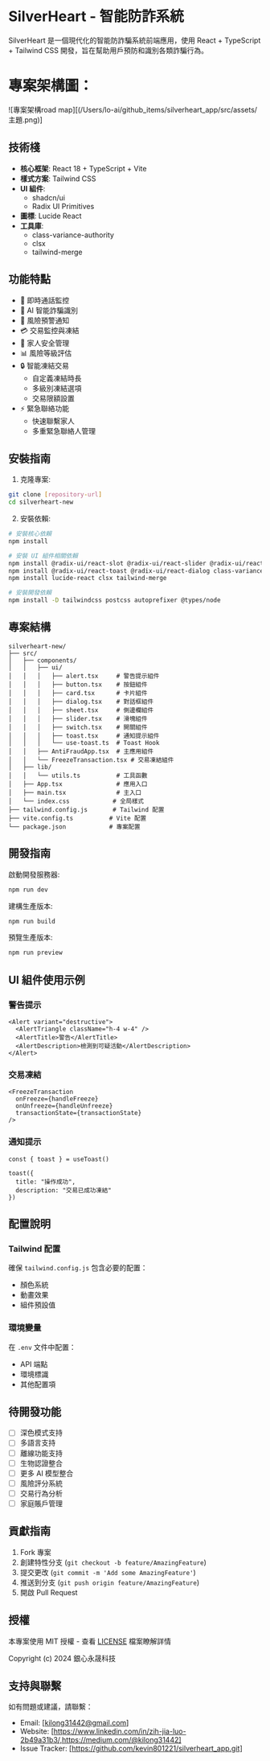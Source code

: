 # SilverHeart - 智能防詐系統

SilverHeart 是一個現代化的智能防詐騙系統前端應用，使用 React + TypeScript + Tailwind CSS 開發，旨在幫助用戶預防和識別各類詐騙行為。

# 專案架構圖：
![專案架構road map][(/Users/lo-ai/github_items/silverheart_app/src/assets/主題.png)]
## 技術棧

- **核心框架**: React 18 + TypeScript + Vite
- **樣式方案**: Tailwind CSS
- **UI 組件**: 
  - shadcn/ui
  - Radix UI Primitives
- **圖標**: Lucide React
- **工具庫**: 
  - class-variance-authority
  - clsx
  - tailwind-merge

## 功能特點

- 📱 即時通話監控
- 🎯 AI 智能詐騙識別
- 🔔 風險預警通知
- 💳 交易監控與凍結
- 👥 家人安全管理
- 📊 風險等級評估
- 🔒 智能凍結交易
  - 自定義凍結時長
  - 多級別凍結選項
  - 交易限額設置
- ⚡ 緊急聯絡功能
  - 快速聯繫家人
  - 多重緊急聯絡人管理

## 安裝指南

1. 克隆專案:
```bash
git clone [repository-url]
cd silverheart-new
```

2. 安裝依賴:
```bash
# 安裝核心依賴
npm install

# 安裝 UI 組件相關依賴
npm install @radix-ui/react-slot @radix-ui/react-slider @radix-ui/react-switch 
npm install @radix-ui/react-toast @radix-ui/react-dialog class-variance-authority
npm install lucide-react clsx tailwind-merge

# 安裝開發依賴
npm install -D tailwindcss postcss autoprefixer @types/node
```

## 專案結構

```
silverheart-new/
├── src/
│   ├── components/
│   │   ├── ui/
│   │   │   ├── alert.tsx     # 警告提示組件
│   │   │   ├── button.tsx    # 按鈕組件
│   │   │   ├── card.tsx      # 卡片組件
│   │   │   ├── dialog.tsx    # 對話框組件
│   │   │   ├── sheet.tsx     # 側邊欄組件
│   │   │   ├── slider.tsx    # 滑塊組件
│   │   │   ├── switch.tsx    # 開關組件
│   │   │   ├── toast.tsx     # 通知提示組件
│   │   │   └── use-toast.ts  # Toast Hook
│   │   ├── AntiFraudApp.tsx  # 主應用組件
│   │   └── FreezeTransaction.tsx # 交易凍結組件
│   ├── lib/
│   │   └── utils.ts          # 工具函數
│   ├── App.tsx               # 應用入口
│   ├── main.tsx              # 主入口
│   └── index.css            # 全局樣式
├── tailwind.config.js       # Tailwind 配置
├── vite.config.ts          # Vite 配置
└── package.json            # 專案配置
```

## 開發指南

啟動開發服務器:
```bash
npm run dev
```

建構生產版本:
```bash
npm run build
```

預覽生產版本:
```bash
npm run preview
```

## UI 組件使用示例

### 警告提示
```tsx
<Alert variant="destructive">
  <AlertTriangle className="h-4 w-4" />
  <AlertTitle>警告</AlertTitle>
  <AlertDescription>檢測到可疑活動</AlertDescription>
</Alert>
```

### 交易凍結
```tsx
<FreezeTransaction 
  onFreeze={handleFreeze} 
  onUnfreeze={handleUnfreeze}
  transactionState={transactionState}
/>
```

### 通知提示
```tsx
const { toast } = useToast()

toast({
  title: "操作成功",
  description: "交易已成功凍結"
})
```

## 配置說明

### Tailwind 配置
確保 `tailwind.config.js` 包含必要的配置：
- 顏色系統
- 動畫效果
- 組件預設值

### 環境變量
在 `.env` 文件中配置：
- API 端點
- 環境標識
- 其他配置項

## 待開發功能

- [ ] 深色模式支持
- [ ] 多語言支持
- [ ] 離線功能支持
- [ ] 生物認證整合
- [ ] 更多 AI 模型整合
- [ ] 風險評分系統
- [ ] 交易行為分析
- [ ] 家庭賬戶管理

## 貢獻指南

1. Fork 專案
2. 創建特性分支 (`git checkout -b feature/AmazingFeature`)
3. 提交更改 (`git commit -m 'Add some AmazingFeature'`)
4. 推送到分支 (`git push origin feature/AmazingFeature`)
5. 開啟 Pull Request

## 授權

本專案使用 MIT 授權 - 查看 [LICENSE](LICENSE) 檔案瞭解詳情

Copyright (c) 2024 銀心永晟科技

## 支持與聯繫

如有問題或建議，請聯繫：
- Email: [kilong31442@gmail.com]
- Website: [https://www.linkedin.com/in/zih-jia-luo-2b49a31b3/,https://medium.com/@kilong31442]
- Issue Tracker: [https://github.com/kevin801221/silverheart_app.git]